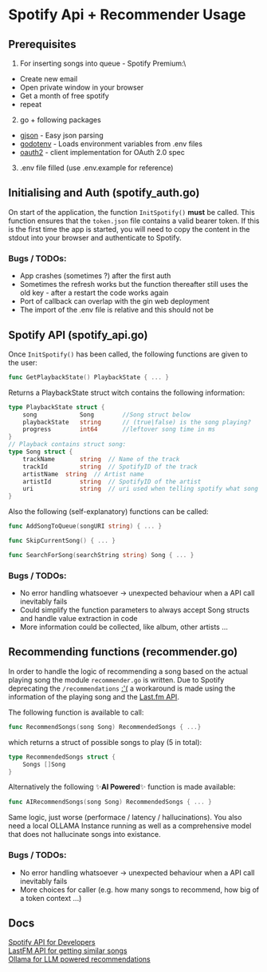 # Spotify Api + Recommender Usage

## Prerequisites

1. For inserting songs into queue - Spotify Premium:\
- Create new email
- Open private window in your browser
- Get a month of free spotify
- repeat
2. go + following packages
- [gjson](https://github.com/tidwall/gjson) - Easy json parsing
- [godotenv](https://github.com/joho/godotenv) - Loads environment variables from .env files
- [oauth2](https://golang.org/x/oauth2) - client implementation for OAuth 2.0 spec
3. .env file filled (use .env.example for reference)

## Initialising and Auth (spotify_auth.go)

On start of the application, the function ```InitSpotify()``` **must** be called. This function ensures that the ```token.json``` file contains a valid bearer token. If this is the first time the app is started, you will need to copy the content in the stdout into your browser and authenticate to Spotify.

### Bugs / TODOs:
  - App crashes (sometimes ?) after the first auth
  - Sometimes the refresh works but the function thereafter still uses the old key - after a restart the code works again
  - Port of callback can overlap with the gin web deployment
  - The import of the .env file is relative and this should not be

## Spotify API (spotify_api.go)

Once ```InitSpotify()``` has been called, the following functions are given to the user:

```go
func GetPlaybackState() PlaybackState { ... }
```
Returns a PlaybackState struct witch contains the following information:
```go
type PlaybackState struct {
	song 			Song		//Song struct below
	playbackState 	string		// (true|false) is the song playing?
	progress 		int64		//leftover song time in ms
}
// Playback contains struct song:
type Song struct {
	trackName		string	// Name of the track
	trackId			string	// SpotifyID of the track
	artistName 	string	// Artist name
	artistId 		string	// SpotifyID of the artist
	uri				string	// uri used when telling spotify what song to play
}
```
Also the following (self-explanatory) functions can be called:
```go
func AddSongToQueue(songURI string) { ... }
```
```go
func SkipCurrentSong() { ... }
```
```go
func SearchForSong(searchString string) Song { ... }
```

### Bugs / TODOs:
- No error handling whatsoever -> unexpected behaviour when a API call inevitably fails
- Could simplify the function parameters to always accept Song structs and handle value extraction in code
- More information could be collected, like album, other artists ...

## Recommending functions (recommender.go)

In order to handle the logic of recommending a song based on the actual playing song the module ```recommender.go``` is written. Due to Spotify deprecating the ```/recommendations``` [:'(](https://developer.spotify.com/documentation/web-api/reference/get-recommendations) a workaround is made using the information of the playing song and the [Last.fm API](https://www.last.fm/api).

The following function is available to call:

```go
func RecommendSongs(song Song) RecommendedSongs { ...}
```

which returns a struct of possible songs to play (5 in total):

```go
type RecommendedSongs struct {
	Songs []Song
}
```
Alternatively the following ✨**AI Powered**✨ function is made available:

```go
func AIRecommendSongs(song Song) RecommendedSongs { ... }
```

Same logic, just worse (performace / latency / hallucinations). You also need a local OLLAMA Instance running as well as a comprehensive model that does not hallucinate songs into existance.

### Bugs / TODOs:
- No error handling whatsoever -> unexpected behaviour when a API call inevitably fails
- More choices for caller (e.g. how many songs to recommend, how big of a token context ...)

## Docs

[Spotify API for Developers](https://developer.spotify.com)\
[LastFM API for getting similar songs](https://www.last.fm/api/show/track.getSimilar)\
[Ollama for LLM powered recommendations](https://ollama.com)
